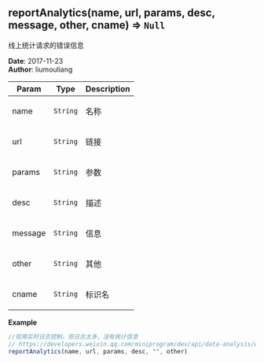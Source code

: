 ## reportAnalytics(name, url, params, desc, message, other, cname) ⇒ <code>Null</code>
<p>线上统计请求的错误信息</p>

**Date**: 2017-11-23  
**Author**: liumouliang  

| Param | Type | Description |
| --- | --- | --- |
| name | <code>String</code> | <p>名称</p> |
| url | <code>String</code> | <p>链接</p> |
| params | <code>String</code> | <p>参数</p> |
| desc | <code>String</code> | <p>描述</p> |
| message | <code>String</code> | <p>信息</p> |
| other | <code>String</code> | <p>其他</p> |
| cname | <code>String</code> | <p>标识名</p> |

**Example**  
```javascript
//现用实时日志控制，但日志太多，没有统计信息
// https://developers.weixin.qq.com/miniprogram/dev/api/data-analysis/wx.reportAnalytics.html
reportAnalytics(name, url, params, desc, "", other)
```
